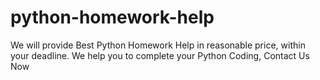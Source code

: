 # python-homework-help
We will provide Best Python Homework Help in reasonable price, within your deadline. We help you to complete your Python Coding, Contact Us Now

